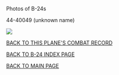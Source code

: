 
Photos of B-24s






 




44-40049 (unknown name)  

![](44-40049.jpg)  
  

[BACK TO THIS PLANE'S COMBAT RECORD](b24s/44-40049.md)  

[BACK TO B-24 INDEX PAGE](000b24s.md)  

[BACK TO MAIN PAGE](index.html)


